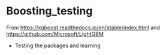 # Boosting_testing

From https://xgboost.readthedocs.io/en/stable/index.html
and
https://github.com/Microsoft/LightGBM

- Testing the packages and learning
